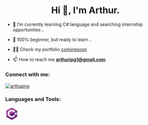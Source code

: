 <h1 align="center">Hi 👋, I'm Arthur.</h1>

- 🔭 I’m currently learning C# language and searching internship opportunities **.**

- 🌱 100% beginner, but ready to learn **.**

- 👨‍💻 Check my portfolio [comingsoon](comingsoon)

- 📫 How to reach me **arthurjpg1@gmail.com**

<h3 align="left">Connect with me:</h3>
<p align="left">
<a href="https://discord.gg/arthupng" target="blank"><img align="center" src="https://raw.githubusercontent.com/rahuldkjain/github-profile-readme-generator/master/src/images/icons/Social/discord.svg" alt="arthupng" height="30" width="40" /></a>
</p>

<h3 align="left">Languages and Tools:</h3>
<p align="left"> <a href="https://www.w3schools.com/cs/" target="_blank" rel="noreferrer"> <img src="https://raw.githubusercontent.com/devicons/devicon/master/icons/csharp/csharp-original.svg" alt="csharp" width="40" height="40"/> </a> </p>
